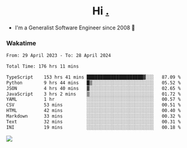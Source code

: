 <h1 align="center">Hi <a href="https://www.hackerrank.com/erasmosaraujo">.</a></h1>
 
- I'm a Generalist Software Engineer  since 2008 🚀
<!--  
<p align="left">
  <a href="https://github.com/erasmosoares/github-readme-stats">
    <img
      align="center"
      src="https://github-readme-stats.vercel.app/api/top-langs/?username=erasmosoares&theme=radical&layout=compact"
    />
  </a>
  <a href="https://github.com/erasmosoares/github-readme-stats">
    [![Harlok's WakaTime stats](https://github-readme-stats.vercel.app/api/wakatime?username=ffflabs)](https://github.com/anuraghazra/github-readme-stats)
  </a>
</p>

<!--
 ### Repo 
 
<p align="left">
 <a href="https://github.com/erasmosoares/github-readme-stats">
    <img
      align="center"
      height="165"
      src="https://github-readme-stats.vercel.app/api/pin?username=erasmosoares&repo=sample-node&title_color=fff&icon_color=f9f9f9&text_color=9f9f9f&bg_color=151515"
    />
  </a>
  <a href="https://github.com/erasmosoares/github-readme-stats">
    <img
      align="center"
      height="165"
      src="https://github-readme-stats.vercel.app/api/pin?username=erasmosoares&repo=sample-node&title_color=fff&icon_color=f9f9f9&text_color=9f9f9f&bg_color=151515"
    />
  </a>
</p>
-->

 ### Wakatime 

<!--START_SECTION:waka-->

```txt
From: 29 April 2023 - To: 28 April 2024

Total Time: 176 hrs 11 mins

TypeScript    153 hrs 41 mins █████████████████████▓░░░   87.09 %
Python        9 hrs 44 mins   █▒░░░░░░░░░░░░░░░░░░░░░░░   05.52 %
JSON          4 hrs 40 mins   ▓░░░░░░░░░░░░░░░░░░░░░░░░   02.65 %
JavaScript    3 hrs 2 mins    ▒░░░░░░░░░░░░░░░░░░░░░░░░   01.72 %
YAML          1 hr            ░░░░░░░░░░░░░░░░░░░░░░░░░   00.57 %
CSV           53 mins         ░░░░░░░░░░░░░░░░░░░░░░░░░   00.51 %
HTML          42 mins         ░░░░░░░░░░░░░░░░░░░░░░░░░   00.40 %
Markdown      33 mins         ░░░░░░░░░░░░░░░░░░░░░░░░░   00.32 %
Text          32 mins         ░░░░░░░░░░░░░░░░░░░░░░░░░   00.31 %
INI           19 mins         ░░░░░░░░░░░░░░░░░░░░░░░░░   00.18 %
```

<!--END_SECTION:waka-->

![](https://komarev.com/ghpvc/?username=erasmosoares&color=brightgreen)
